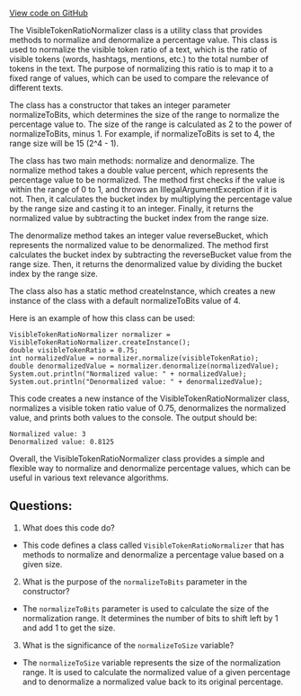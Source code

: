 [View code on GitHub](https://github.com/misbahsy/the-algorithm/src/java/com/twitter/search/common/relevance/text/VisibleTokenRatioNormalizer.java)

The VisibleTokenRatioNormalizer class is a utility class that provides methods to normalize and denormalize a percentage value. This class is used to normalize the visible token ratio of a text, which is the ratio of visible tokens (words, hashtags, mentions, etc.) to the total number of tokens in the text. The purpose of normalizing this ratio is to map it to a fixed range of values, which can be used to compare the relevance of different texts.

The class has a constructor that takes an integer parameter normalizeToBits, which determines the size of the range to normalize the percentage value to. The size of the range is calculated as 2 to the power of normalizeToBits, minus 1. For example, if normalizeToBits is set to 4, the range size will be 15 (2^4 - 1).

The class has two main methods: normalize and denormalize. The normalize method takes a double value percent, which represents the percentage value to be normalized. The method first checks if the value is within the range of 0 to 1, and throws an IllegalArgumentException if it is not. Then, it calculates the bucket index by multiplying the percentage value by the range size and casting it to an integer. Finally, it returns the normalized value by subtracting the bucket index from the range size.

The denormalize method takes an integer value reverseBucket, which represents the normalized value to be denormalized. The method first calculates the bucket index by subtracting the reverseBucket value from the range size. Then, it returns the denormalized value by dividing the bucket index by the range size.

The class also has a static method createInstance, which creates a new instance of the class with a default normalizeToBits value of 4.

Here is an example of how this class can be used:

```
VisibleTokenRatioNormalizer normalizer = VisibleTokenRatioNormalizer.createInstance();
double visibleTokenRatio = 0.75;
int normalizedValue = normalizer.normalize(visibleTokenRatio);
double denormalizedValue = normalizer.denormalize(normalizedValue);
System.out.println("Normalized value: " + normalizedValue);
System.out.println("Denormalized value: " + denormalizedValue);
```

This code creates a new instance of the VisibleTokenRatioNormalizer class, normalizes a visible token ratio value of 0.75, denormalizes the normalized value, and prints both values to the console. The output should be:

```
Normalized value: 3
Denormalized value: 0.8125
```

Overall, the VisibleTokenRatioNormalizer class provides a simple and flexible way to normalize and denormalize percentage values, which can be useful in various text relevance algorithms.
## Questions: 
 1. What does this code do?
- This code defines a class called `VisibleTokenRatioNormalizer` that has methods to normalize and denormalize a percentage value based on a given size.

2. What is the purpose of the `normalizeToBits` parameter in the constructor?
- The `normalizeToBits` parameter is used to calculate the size of the normalization range. It determines the number of bits to shift left by 1 and add 1 to get the size.

3. What is the significance of the `normalizeToSize` variable?
- The `normalizeToSize` variable represents the size of the normalization range. It is used to calculate the normalized value of a given percentage and to denormalize a normalized value back to its original percentage.